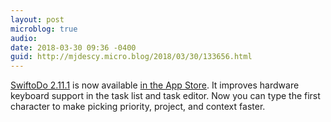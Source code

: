 ```yaml
---
layout: post
microblog: true
audio: 
date: 2018-03-30 09:36 -0400
guid: http://mjdescy.micro.blog/2018/03/30/133656.html
---
```

[SwiftoDo 2.11.1](https://swiftodoapp.com) is now available [in the App Store](https://itunes.apple.com/us/app/swiftodo-task-list-for-todo.txt/id1073798440?ls=1&mt=8). It improves hardware keyboard support in the task list and task editor. Now you can type the first character to make picking priority, project, and context faster.
